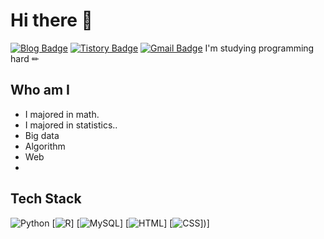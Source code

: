 # Hi there 👋
[![Blog Badge](https://img.shields.io/badge/Daily%20Blog-03C75A?style=flat&logo=Naver&logoColor=white)](https://blog.naver.com/duddud0108/)
[![Tistory Badge](https://img.shields.io/badge/Tech%20Blog-EA4AAA?style=flat&logo=GitHubSponsors&logoColor=white)](https://glory-summer.tistory.com/)
[![Gmail Badge](https://img.shields.io/badge/Gmail-D14836?style=flat&logo=Gmail&logoColor=white)](mailto:qwer62636275@gmail.com)
I'm studying programming hard ✏ 

## Who am I
- I majored in math.
- I majored in statistics..
- Big data
- Algorithm
- Web
- 
## Tech Stack 
![Python](https://img.shields.io/badge/Python-3766AB?style=flat-square&logo=Python&logoColor=white)
[![R](https://img.shields.io/badge/R-276DC3?style=flat-square&logo=R&logoColor=white)]
[![MySQL](https://img.shields.io/badge/MySQL-FFAD00?style=flat-square&logo=MySQL&logoColor=white)]
[![HTML](https://img.shields.io/badge/HTML-E34F26?style=flat-square&logo=HTML5&logoColor=white)]
[![CSS](https://img.shields.io/badge/CSS-1572B6?style=flat-square&logo=CSS3&logoColor=white)])]
